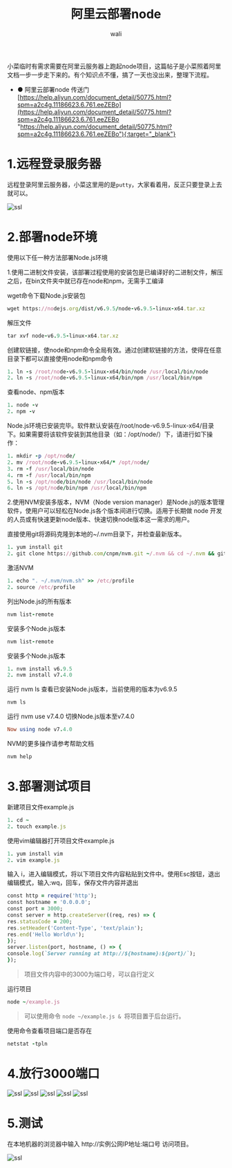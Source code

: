 ﻿---
layout: post
title: 阿里云部署node   #标题
tagline: 在阿里云服务器上，跑起node项目
category: network      #分类
author: wali    #作者
tag: network     #标签
ghurl:        #github url
ghurl_zip:    #github zip下载

post_nav: ["1.远程登录服务器","2.部署node环境","3.部署测试项目","4.放行3000端口","5.测试"]
---

小菜临时有需求需要在阿里云服务器上跑起node项目，这篇帖子是小菜照着阿里文档一步一步走下来的。有个知识点不懂，搞了一天也没出来，整理下流程。

* ● 阿里云部署node 传送门[https://help.aliyun.com/document_detail/50775.html?spm=a2c4g.11186623.6.761.eeZEBo](https://help.aliyun.com/document_detail/50775.html?spm=a2c4g.11186623.6.761.eeZEBo "https://help.aliyun.com/document_detail/50775.html?spm=a2c4g.11186623.6.761.eeZEBo"){:target="_blank"}

# 1.远程登录服务器

远程登录阿里云服务器，小菜这里用的是`putty`，大家看着用，反正只要登录上去就可以。 

![ssl](http://pi6ah6koe.bkt.clouddn.com/nginx/nginx_1.jpg)

# 2.部署node环境

使用以下任一种方法部署Node.js环境

1.使用二进制文件安装，该部署过程使用的安装包是已编译好的二进制文件，解压之后，在bin文件夹中就已存在node和npm，无需手工编译

wget命令下载Node.js安装包
```ruby
wget https://nodejs.org/dist/v6.9.5/node-v6.9.5-linux-x64.tar.xz
```

解压文件
```ruby
tar xvf node-v6.9.5-linux-x64.tar.xz
```

创建软链接，使node和npm命令全局有效。通过创建软链接的方法，使得在任意目录下都可以直接使用node和npm命令
```ruby
1. ln -s /root/node-v6.9.5-linux-x64/bin/node /usr/local/bin/node
2. ln -s /root/node-v6.9.5-linux-x64/bin/npm /usr/local/bin/npm
```

查看node、npm版本
```ruby
1. node -v
2. npm -v
```

Node.js环境已安装完毕。软件默认安装在/root/node-v6.9.5-linux-x64/目录下。如果需要将该软件安装到其他目录（如：/opt/node/）下，请进行如下操作：
```ruby
1. mkdir -p /opt/node/
2. mv /root/node-v6.9.5-linux-x64/* /opt/node/
3. rm -f /usr/local/bin/node
4. rm -f /usr/local/bin/npm
5. ln -s /opt/node/bin/node /usr/local/bin/node
6. ln -s /opt/node/bin/npm /usr/local/bin/npm
```

2.使用NVM安装多版本，NVM（Node version manager）是Node.js的版本管理软件，使用户可以轻松在Node.js各个版本间进行切换。适用于长期做 node 开发的人员或有快速更新node版本、快速切换node版本这一需求的用户。

直接使用git将源码克隆到本地的~/.nvm目录下，并检查最新版本。
```ruby
1. yum install git
2. git clone https://github.com/cnpm/nvm.git ~/.nvm && cd ~/.nvm && git checkout `git describe --abbrev=0 --tags`
```

激活NVM
```ruby
1. echo ". ~/.nvm/nvm.sh" >> /etc/profile
2. source /etc/profile
```

列出Node.js的所有版本
```ruby
nvm list-remote
```

安装多个Node.js版本
```ruby
nvm list-remote
```

安装多个Node.js版本
```ruby
1. nvm install v6.9.5
2. nvm install v7.4.0
```

运行 nvm ls 查看已安装Node.js版本，当前使用的版本为v6.9.5
```ruby
nvm ls
```

运行 nvm use v7.4.0 切换Node.js版本至v7.4.0
```ruby
Now using node v7.4.0
```

NVM的更多操作请参考帮助文档
```ruby
nvm help
```

# 3.部署测试项目

新建项目文件example.js
```ruby
1. cd ~
2. touch example.js
```

使用vim编辑器打开项目文件example.js
```ruby
1. yum install vim
2. vim example.js
```

输入 i，进入编辑模式，将以下项目文件内容粘贴到文件中。使用Esc按钮，退出编辑模式，输入:wq，回车，保存文件内容并退出
```ruby
const http = require('http');
const hostname = '0.0.0.0';
const port = 3000;
const server = http.createServer((req, res) => {
res.statusCode = 200;
res.setHeader('Content-Type', 'text/plain');
res.end('Hello World\n');
});
server.listen(port, hostname, () => {
console.log(`Server running at http://${hostname}:${port}/`);
});
```

> 项目文件内容中的3000为端口号，可以自行定义

运行项目
```ruby
node ~/example.js
```

> 可以使用命令 `node ~/example.js & `将项目置于后台运行。

使用命令查看项目端口是否存在
```ruby
netstat -tpln
```

# 4.放行3000端口

![ssl](http://pi6ah6koe.bkt.clouddn.com/node/node_1.jpg)
![ssl](http://pi6ah6koe.bkt.clouddn.com/node/node_2.jpg)
![ssl](http://pi6ah6koe.bkt.clouddn.com/node/node_3.jpg)
![ssl](http://pi6ah6koe.bkt.clouddn.com/node/node_4.jpg)
![ssl](http://pi6ah6koe.bkt.clouddn.com/node/node_5.jpg)

# 5.测试

在本地机器的浏览器中输入 http://实例公网IP地址:端口号 访问项目。

![ssl](http://pi6ah6koe.bkt.clouddn.com/node/node_6.jpg)

















